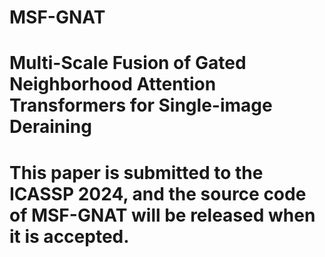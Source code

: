 # MSF-GNAT
# Multi-Scale Fusion of Gated Neighborhood Attention Transformers for Single-image  Deraining
# This paper is submitted to the ICASSP 2024, and the source code of MSF-GNAT will be released when it is accepted.
